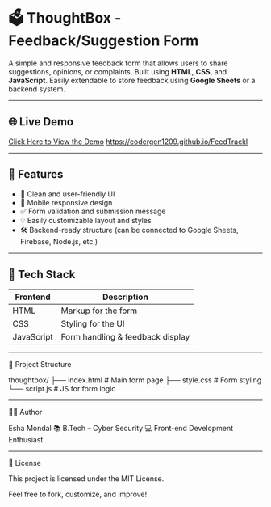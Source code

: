 # 🗳️ ThoughtBox - Feedback/Suggestion Form

A simple and responsive feedback form that allows users to share suggestions, opinions, or complaints. Built using **HTML**, **CSS**, and **JavaScript**. Easily extendable to store feedback using **Google Sheets** or a backend system.

---

## 🌐 Live Demo

[Click Here to View the Demo](#) https://codergen1209.github.io/FeedTrackl

---

## 📌 Features

- 📄 Clean and user-friendly UI
- 📱 Mobile responsive design
- ✅ Form validation and submission message
- 💡 Easily customizable layout and styles
- 🛠️ Backend-ready structure (can be connected to Google Sheets, Firebase, Node.js, etc.)

---

## 🧩 Tech Stack

| Frontend | Description           |
|----------|-----------------------|
| HTML     | Markup for the form   |
| CSS      | Styling for the UI    |
| JavaScript | Form handling & feedback display |


---

📂 Project Structure

thoughtbox/
├── index.html       # Main form page
├── style.css        # Form styling
└── script.js        # JS for form logic

---

🧑‍💻 Author

Esha Mondal
📚 B.Tech – Cyber Security
💻 Front-end Development Enthusiast

---

📄 License

This project is licensed under the MIT License.

Feel free to fork, customize, and improve!

